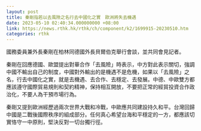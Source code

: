 ```yaml
---
layout: post
title: 秦剛指若以去風險之名行去中國化之實　歐洲將失去機遇
date: 2023-05-10 02:40:34.000000000 +08:00
link: https://news.rthk.hk/rthk/ch/component/k2/1699915-20230510.htm
categories: rthk
---
```


國務委員兼外長秦剛在柏林同德國外長貝爾伯克舉行會談，並共同會見記者。

秦剛在回應德國、歐盟提出對華合作「去風險」時表示，中方對此表示關切，強調中國不輸出自己的制度，中國對外輸出的是機遇不是危機，如果以「去風險」之名，行去中國化之實，就是去機遇、去合作、去穩定、去發展。中德、中歐雙方都應該遵守國際貿易規則和契約精神，保持相互開放，不要把正常的經貿投資合作政治化，不要人為干預市場行為。

秦剛又提到歐洲經歷過兩次世界大戰和冷戰，中歐應共同建設持久和平。台灣回歸中國是二戰後國際秩序的組成部分。任何真心希望台海和平穩定的一方，都應該切實恪守一中原則，堅決反對一切台獨行徑。
